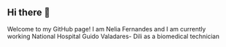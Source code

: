## Hi there 👋
Welcome to my GitHub page! I am Nelia  Fernandes and I am currently working  National Hospital Guido Valadares- Dili as a biomedical technician 


<!--
**neliafernandes/neliafernandes** is a ✨ _special_ ✨ repository because its `README.md` (this file) appears on your GitHub profile.

Here are some ideas to get you started:

- 🔭 I’m currently working on ...
- 🌱 I’m currently learning ...
- 👯 I’m looking to collaborate on ...
- 🤔 I’m looking for help with ...
- 💬 Ask me about ...
- 📫 How to reach me: ...
- 😄 Pronouns: ...
- ⚡ Fun fact: ...
-->

